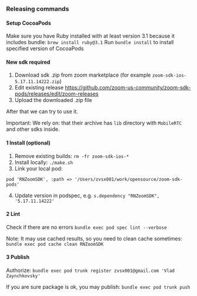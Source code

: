 

### Releasing commands

#### Setup CocoaPods
Make sure you have Ruby installed with at least version 3.1 because it includes bundle: `brew install ruby@3.1`
Run `bundle install` to install specified version of CocoaPods

#### New sdk required

1) Download sdk .zip from zoom marketplace (for example `zoom-sdk-ios-5.17.11.14222.zip`)
2) Edit existing release https://github.com/zoom-us-community/zoom-sdk-pods/releases/edit/zoom-releases
3) Upload the downloaded .zip file

After that we can try to use it. 

Important: We rely on: that their archive has `lib` directory with `MobileRTC` and other sdks inside.

#### 1 Install (optional)

1) Remove existing builds: `rm -fr zoom-sdk-ios-*`
2) Install locally: `./make.sh`
3) Link your local pod:
```Podfile  
pod 'RNZoomSDK', :path => '/Users/zvsx001/work/opensource/zoom-sdk-pods'
```
4) Update version in podspec, e.g. `s.dependency "RNZoomSDK", '5.17.11.14222'`

#### 2 Lint

Check if there are no errors `bundle exec pod spec lint --verbose`

Note: It may use cached results, so you need to clean cache sometimes:
`bundle exec pod cache clean RNZoomSDK`

#### 3 Publish

Authorize: `bundle exec pod trunk register zvsx001@gmail.com 'Vlad Zaynchkovsky'`

If you are sure package is ok, you may publish: `bundle exec pod trunk push`
